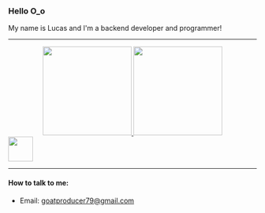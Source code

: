 ### Hello O_o

My name is Lucas and I'm a backend developer and programmer!

***

<div align="center">
  <a href="https://github.com/goatzin">
  <img height="180em" src="https://github-readme-stats.vercel.app/api?username=goatzin&show_icons=true&theme=synthwave&include_all_commits=true&count_private=true"/>
  <img height="180em" src="https://github-readme-stats.vercel.app/api/top-langs/?username=goatzin&layout=compact&langs_count=7&theme=synthwave"/>
  </a>
</div>
<img height="50em" src="https://cdn.jsdelivr.net/gh/devicons/devicon/icons/php/php-plain.svg" />

***

#### How to talk to me:
* Email: goatproducer79@gmail.com
